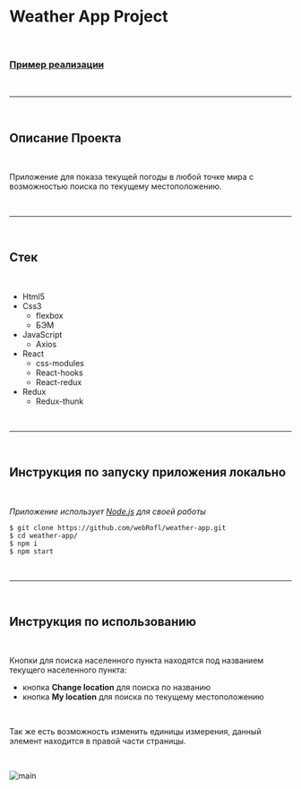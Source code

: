 # Weather App Project

<br>

### [Пример реализации][1]

<br/>

---

<br/>

## Описание Проекта

<br />

Приложение для показа текущей погоды в любой точке мира с возможностью поиска по текущему местоположению.

<br />

---

<br />

## Стек

<br />

- Html5
- Css3
  - flexbox
  - БЭМ
- JavaScript
  - Axios
- React
  - css-modules
  - React-hooks
  - React-redux
- Redux
  - Redux-thunk

<br />

---

<br />

## Инструкция по запуску приложения **локально**

<br />

_Приложение использует [Node.js][2] для своей работы_

```
$ git clone https://github.com/webRofl/weather-app.git
$ cd weather-app/
$ npm i
$ npm start
```

<br />

---

<br />

## Инструкция по использованию

<br />

Кнопки для поиска населенного пункта находятся под названием текущего населенного пункта:

- кнопка **Change location** для поиска по названию
- кнопка **My location** для поиска по текущему местоположению

<br />

Так же есть возможность изменить единицы измерения, данный элемент находится в правой части страницы.

<br />

![main][3]

[1]: https://webrofl.github.io/weather-app/
[2]: https://nodejs.org/
[3]: https://i.yapx.ru/ReovY.png 'weather'
